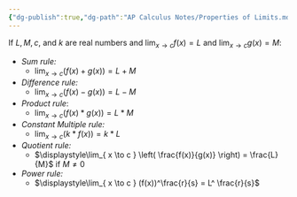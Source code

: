 ```yaml
---
{"dg-publish":true,"dg-path":"AP Calculus Notes/Properties of Limits.md","permalink":"/ap-calculus-notes/properties-of-limits/","created":"","updated":""}
---
```


If $L, M, c,$ and $k$ are real numbers and $\displaystyle\lim_{ x \to c } f(x) = L$ and $\displaystyle\lim_{ x \to c } g(x) = M$:
- *Sum rule:* 
	- $\displaystyle\lim_{ x \to c } (f(x)+g(x)) = L +M$
- *Difference rule:*
	- $\displaystyle\lim_{ x \to c } (f(x)-g(x)) = L -M$
- *Product rule*:
	- $\displaystyle\lim_{ x \to c } (f(x)*g(x)) = L *M$
- *Constant Multiple rule:*
	- $\displaystyle\lim_{ x \to c } (k*f(x)) = k*L$
- *Quotient rule:*
	- $\displaystyle\lim_{ x \to c } \left( \frac{f(x)}{g(x)} \right) = \frac{L}{M}$ if $M \neq 0$
- *Power rule:*
	- $\displaystyle\lim_{ x \to c } (f(x))^\frac{r}{s} = L^ \frac{r}{s}$